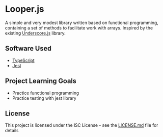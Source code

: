 # Looper.js

A simple and very modest library written based on functional programming, containing a set of methods to facilitate work with arrays. Inspired by the existing [Underscore.js](https://underscorejs.org/) library.

## Software Used

* [TypeScript](https://www.typescriptlang.org/)
* [Jest](https://jestjs.io/)

## Project Learning Goals

* Practice functional programming
* Practice testing with jest library

## License

This project is licensed under the ISC License - see the [LICENSE.md](LICENSE.md) file for details
